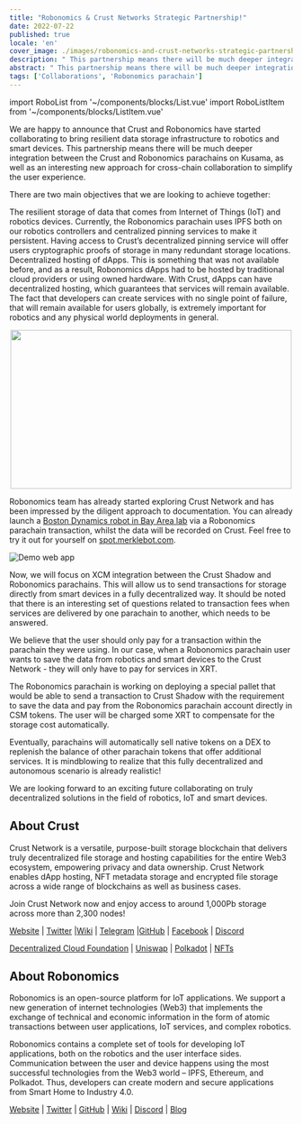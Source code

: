 ```yaml
---
title: "Robonomics & Crust Networks Strategic Partnership!"
date: 2022-07-22
published: true
locale: 'en'
cover_image: ./images/robonomics-and-crust-networks-strategic-partnership/cover.png
description: " This partnership means there will be much deeper integration between the Crust and Robonomics parachains on Kusama, as well as an interesting new approach for cross-chain collaboration to simplify the user experience."
abstract: " This partnership means there will be much deeper integration between the Crust and Robonomics parachains on Kusama, as well as an interesting new approach for cross-chain collaboration to simplify the user experience."
tags: ['Collaborations', 'Robonomics parachain']
---
```


import RoboList from '~/components/blocks/List.vue'
import RoboListItem from '~/components/blocks/ListItem.vue'

We are happy to announce that Crust and Robonomics have started collaborating to bring resilient data storage infrastructure to robotics and smart devices. This partnership means there will be much deeper integration between the Crust and Robonomics parachains on Kusama, as well as an interesting new approach for cross-chain collaboration to simplify the user experience.

There are two main objectives that we are looking to achieve together:

<robo-list>
    <robo-list-item>
        The resilient storage of data that comes from Internet of Things (IoT) and robotics devices. Currently, the Robonomics parachain uses IPFS both on our robotics controllers and centralized pinning services to make it persistent. Having access to Crust’s decentralized pinning service will offer users cryptographic proofs of storage in many redundant storage locations.
    </robo-list-item>
    <robo-list-item>
        Decentralized hosting of dApps. This is something that was not available before, and as a result, Robonomics dApps had to be hosted by traditional cloud providers or using owned hardware. With Crust, dApps can have decentralized hosting, which guarantees that services will remain available. The fact that developers can create services with no single point of failure, that will remain available for users globally, is extremely important for robotics and any physical world deployments in general.
    </robo-list-item>
</robo-list>

<p align="center">
  <img width="500" height="282" src="./images/robonomics-and-crust-networks-strategic-partnership/spot.gif">
</p>

Robonomics team has already started exploring Crust Network and has been impressed by the diligent approach to documentation. You can already launch a [Boston Dynamics robot in Bay Area lab](https://spot.merklebot.com) via a Robonomics parachain transaction, whilst the data will be recorded on Crust. Feel free to try it out for yourself on [spot.merklebot.com](https://spot.merklebot.com).

![Demo web app](./images/robonomics-and-crust-networks-strategic-partnership/demo.png)

Now, we will focus on XCM integration between the Crust Shadow and Robonomics parachains. This will allow us to send transactions for storage directly from smart devices in a fully decentralized way. It should be noted that there is an interesting set of questions related to transaction fees when services are delivered by one parachain to another, which needs to be answered.

We believe that the user should only pay for a transaction within the parachain they were using. In our case, when a Robonomics parachain user wants to save the data from robotics and smart devices to the Crust Network - they will only have to pay for services in XRT.

The Robonomics parachain is working on deploying a special pallet that would be able to send a transaction to Crust Shadow with the requirement to save the data and pay from the Robonomics parachain account directly in CSM tokens.  The user will be charged some XRT to compensate for the storage cost automatically.

Eventually, parachains will automatically sell native tokens on a DEX to replenish the balance of other parachain tokens that offer additional services. It is mindblowing to realize that this fully decentralized and autonomous scenario is already realistic!

We are looking forward to an exciting future collaborating on truly decentralized solutions in the field of robotics, IoT and smart devices.

## About Crust

Crust Network is a versatile, purpose-built storage blockchain that delivers truly decentralized file storage and hosting capabilities for the entire Web3 ecosystem, empowering privacy and data ownership. Crust Network enables dApp hosting, NFT metadata storage and encrypted file storage across a wide range of blockchains as well as business cases.

Join Crust Network now and enjoy access to around 1,000Pb storage across more than 2,300 nodes!

[Website](https://crust.network/) | [Twitter](https://twitter.com/CommunityCrust) |[Wiki](https://wiki.crust.network/) | [Telegram](https://t.me/CrustNetwork) |[GitHub](https://github.com/crustio) | [Facebook](https://www.facebook.com/CrustNetwork/) | [Discord](https://discord.gg/wjDDpb5)

[Decentralized Cloud Foundation](https://decloudf.com/) | [Uniswap](https://medium.com/crustnetwork/decentralized-uniswap-interface-hosting-on-ipfs-18a78d1209ac) | [Polkadot](https://dotapps.io/) | [NFTs](https://medium.com/@bluna.io/bluna-future-of-metaverse-b7fc96fcff6a)

## About Robonomics

Robonomics is an open-source platform for IoT applications. We support a new generation of internet technologies (Web3) that implements the exchange of technical and economic information in the form of atomic transactions between user applications, IoT services, and complex robotics.

Robonomics contains a complete set of tools for developing IoT applications, both on the robotics and the user interface sides. Communication between the user and device happens using the most successful technologies from the Web3 world – IPFS, Ethereum, and Polkadot. Thus, developers can create modern and secure applications from Smart Home to Industry 4.0.

[Website](https://robonomics.network) | [Twitter](https://twitter.com/AIRA_Robonomics) | [GitHub](https://github.com/airalab/) | [Wiki](https://wiki.robonomics.network/en/) | [Discord](https://discord.gg/PuBEDkTzSx) | [Blog](https://robonomics.network/blog/)
